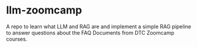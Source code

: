 # llm-zoomcamp
A repo to learn what LLM and RAG are and implement a simple RAG pipeline to answer questions about the FAQ Documents from DTC Zoomcamp courses.
